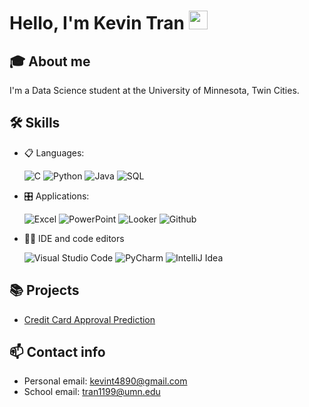 # Hello, I'm Kevin Tran <img src="https://github.com/abdoachhoubi/abdoachhoubi/blob/main/gifs/Hi.gif" width="30"></h2>
## 🎓 About me
I'm a Data Science student at the University of Minnesota, Twin Cities.

## 🛠 Skills
- 📋 Languages: 
    
    ![C](https://img.shields.io/badge/C-00599C?style=for-the-badge&logo=c&logoColor=white)
    ![Python](https://img.shields.io/badge/Python-3776AB?style=for-the-badge&logo=python&logoColor=white)
    ![Java](https://img.shields.io/badge/Java-ED8B00?style=for-the-badge&logo=openjdk&logoColor=white)
    ![SQL](https://img.shields.io/badge/PostgreSQL-316192?style=for-the-badge&logo=postgresql&logoColor=white)

- 🎛️ Applications:
    
    ![Excel](https://img.shields.io/badge/Microsoft_Excel-217346?style=for-the-badge&logo=microsoft-excel&logoColor=white)
    ![PowerPoint](https://img.shields.io/badge/Microsoft_PowerPoint-B7472A?style=for-the-badge&logo=microsoft-powerpoint&logoColor=white)
    ![Looker](https://img.shields.io/badge/Looker-4285F4.svg?style=for-the-badge&logo=Looker&logoColor=white)
    ![Github](https://img.shields.io/badge/GitHub-100000?style=for-the-badge&logo=github&logoColor=white)
    

- 👩‍💻 IDE and code editors
    
    ![Visual Studio Code](https://img.shields.io/badge/Visual_Studio_Code-0078D4?style=for-the-badge&logo=visual%20studio%20code&logoColor=white)
    ![PyCharm](https://img.shields.io/badge/PyCharm-000000.svg?&style=for-the-badge&logo=PyCharm&logoColor=white)
    ![IntelliJ Idea](https://img.shields.io/badge/IntelliJ%20IDEA-000000.svg?style=for-the-badge&logo=IntelliJ-IDEA&logoColor=white)

## 📚 Projects
- [Credit Card Approval Prediction]()

## 📫 Contact info
- Personal email: kevint4890@gmail.com
- School email: tran1199@umn.edu
